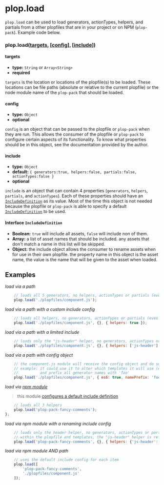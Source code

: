plop.load
=========

`plop.load` can be used to load generators, actionTypes, helpers, and partials from a other plopfiles that are in your project or on NPM (`plop-pack`). Example code below.

### plop.load([targets](#targets), [[config](#config)], [[include](#include)])

#### targets
- **type:** `String` or `Array<String>`
- **required**

`targets` is the location or locations of the plopfile(s) to be loaded. These locations can be file paths (absolute or relative to the current plopfile) or the node module name of the `plop-pack` that should be loaded.

#### config
- **type:** `Object`
- **optional**

`config` is an object that can be passed to the plopfile or `plop-pack` when they are run. This allows the consumer of the plopfile or `plop-pack` to configure certain aspects of its functionality. To know what properties should be in this object, see the documentation provided by the author.

#### include
- **type:** `Object`
- **default:** `{ generators:true, helpers:false, partials:false, actionTypes:false }`
- **optional**

`include` is an object that can contain 4 properties (`generators`, `helpers`, `partials`, and `actionTypes`). Each of these properties should have an [`IncludeDefinition`](#IncludeDefinition) as its value. Most of the time this object is not needed because the plopfile or `plop-pack` is able to specify a default [`IncludeDefinition`](#IncludeDefinition) to be used.

#### Interface `IncludeDefinition`
- **Boolean:** `true` will include all assets, `false` will include non of them.
- **Array:** a list of asset names that should be included. any assets that don't match a name in this list will be skipped.
- **Object:** the include object allows the consumer to rename assets when for use in their own plopfile. the property name in this object is the asset name, the value is the name that will be given to the asset when loaded.

## Examples
*load via a path*
```javascript
	// loads all 5 generators, no helpers, actionTypes or partials (even if they exist)
	plop.load('./plopfiles/component.js');
```
*load via a path with a custom include config*
```javascript
	// loads all helpers, no generators, actionTypes or partials (even if they exist)
	plop.load('./plopfiles/component.js', {}, { helpers: true });
```
*load via a path with a limited include*
```javascript
	// loads only the "js-header" helper, no generators, actionTypes or partials (even if they exist)
	plop.load('./plopfiles/component.js', {}, { helpers: ['js-header'] });
```
*load via a path with config object*
```javascript
	// the component.js module will receive the config object and do something
	// example: it could use it to alter which templates it will use (es6)
	//          and prefix all generator names with 'foo'
	plop.load('./plopfiles/component.js', { es6: true, namePrefix: 'foo' });
```
*load via [npm module](https://www.npmjs.com/package/plop-pack-fancy-comments)*
> this module [configures a default include definition](https://github.com/amwmedia/plop-pack-fancy-comments/blob/master/index.js#L13)

```javascript
	// loads all 3 helpers
	plop.load('plop-pack-fancy-comments');
};
```
*load via npm module with a renaming include config*
```javascript
	// loads only the header helper, no generators, actionTypes or partials (even if they exist)
	// within the plopfile and templates, the "js-header" helper is referenced as "titleComment"
	plop.load('plop-pack-fancy-comments', {}, { helpers: {'js-header': 'titleComment'} });
```
*load via npm module AND path*
```javascript
	// uses the default include config for each item
	plop.load([
		'plop-pack-fancy-comments',
		'./plopfiles/component.js'
	]);
```
